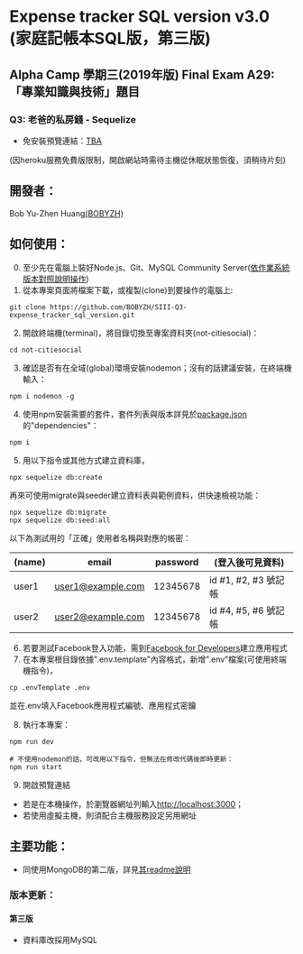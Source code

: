 # Expense tracker SQL version v3.0 (家庭記帳本SQL版，第三版)

## Alpha Camp 學期三(2019年版) Final Exam A29: 「專業知識與技術」題目
### Q3: 老爸的私房錢 - Sequelize
- 免安裝預覽連結：[TBA](#)

(因heroku服務免費版限制，開啟網站時需待主機從休眠狀態恢復，須稍待片刻)

## 開發者：
Bob Yu-Zhen Huang[(BOBYZH)](https://github.com/BOBYZH)

## 如何使用：
0. 至少先在電腦上裝好Node.js、Git、MySQL Community  Server([依作業系統版本對照說明操作](https://dev.mysql.com/downloads/mysql/))
1. 從本專案頁面將檔案下載，或複製(clone)到要操作的電腦上:
```
git clone https://github.com/BOBYZH/SIII-Q3-expense_tracker_sql_version.git
```
2. 開啟終端機(terminal)，將目錄切換至專案資料夾(not-citiesocial)：
```
cd not-citiesocial
```
3. 確認是否有在全域(global)環境安裝nodemon；沒有的話建議安裝，在終端機輸入：
```
npm i nodemon -g
```
4. 使用npm安裝需要的套件，套件列表與版本詳見於[package.json](https://github.com/BOBYZH/not-citiesocial/blob/master/package.json)的"dependencies"：
```
npm i 
```
5. 用以下指令或其他方式建立資料庫，
```
npx sequelize db:create
```
再來可使用migrate與seeder建立資料表與範例資料，供快速檢視功能：
```
npx sequelize db:migrate
npx sequelize db:seed:all
```
以下為測試用的「正確」使用者名稱與對應的帳密：

|(name) | email              | password | (登入後可見資料)     |
| ------| -------------------| ---------| --------------------|
| user1 | user1@example.com  | 12345678 | id #1, #2, #3 號記帳 |
| user2 | user2@example.com  | 12345678 | id #4, #5, #6 號記帳 |
6. 若要測試Facebook登入功能，需到[Facebook for Developers](https://developers.facebook.com/)建立應用程式
7. 在本專案根目錄依據".env.template"內容格式，新增".env"檔案(可使用終端機指令)，
```
cp .envTemplate .env
```
並在.env填入Facebook應用程式編號、應用程式密鑰

8. 執行本專案：
```
npm run dev

# 不使用nodemon的話，可改用以下指令，但無法在修改代碼後即時更新：
npm run start
```
9. 開啟預覽連結
- 若是在本機操作，於瀏覽器網址列輸入[http://localhost:3000](http://localhost:3000)；
- 若使用虛擬主機，則須配合主機服務設定另用網址

## 主要功能：
- 同使用MongoDB的第二版，詳見[其readme說明](https://github.com/BOBYZH/expense_tracker_mongodb_version#%E4%B8%BB%E8%A6%81%E5%8A%9F%E8%83%BD)
### 版本更新：
#### 第三版
- 資料庫改採用MySQL